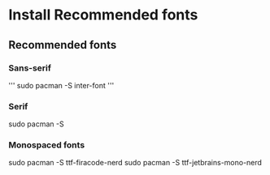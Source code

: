 # Install Recommended fonts
## Recommended fonts
### Sans-serif
'''
sudo pacman -S inter-font
'''
### Serif
sudo pacman -S
### Monospaced fonts
sudo pacman -S ttf-firacode-nerd
sudo pacman -S ttf-jetbrains-mono-nerd
